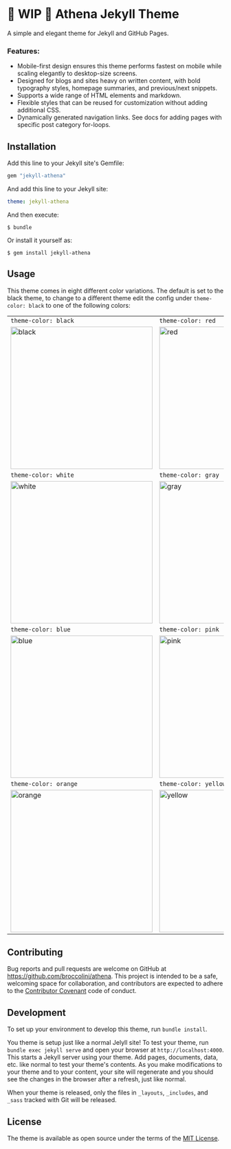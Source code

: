# :construction: WIP :construction: Athena Jekyll Theme

A simple and elegant theme for Jekyll and GitHub Pages.

### Features:
* Mobile-first design ensures this theme performs fastest on mobile while scaling elegantly to desktop-size screens.
* Designed for blogs and sites heavy on written content, with bold typography styles, homepage summaries, and previous/next snippets.
* Supports a wide range of HTML elements and markdown.
* Flexible styles that can be reused for customization without adding additional CSS.
* Dynamically generated navigation links. See docs for adding pages with specific post category for-loops.

## Installation

Add this line to your Jekyll site's Gemfile:

```ruby
gem "jekyll-athena"
```

And add this line to your Jekyll site:

```yaml
theme: jekyll-athena
```

And then execute:

    $ bundle

Or install it yourself as:

    $ gem install jekyll-athena

## Usage
This theme comes in eight different color variations. The default is set to the black theme, to change to a different theme edit the config under `theme-color: black` to one of the following colors:

|  |  |
| --- | --- |
| `theme-color: black` | `theme-color: red` |
| <img width="330" alt="black" src="https://cloud.githubusercontent.com/assets/334891/18476835/8d70b330-7999-11e6-8c84-a558906d636e.png"> | <img width="330" alt="red" src="https://cloud.githubusercontent.com/assets/334891/18477185/c53af09a-799a-11e6-9354-b9bf1a7f1826.png"> |
| `theme-color: white` | `theme-color: gray` |
| <img width="330" alt="white" src="https://cloud.githubusercontent.com/assets/334891/18477206/d9dc55fc-799a-11e6-89f2-b4ae150caa80.png"> | <img width="330" alt="gray" src="https://cloud.githubusercontent.com/assets/334891/18477058/4e61700c-799a-11e6-80a0-805e57f2563e.png"> |
| `theme-color: blue` | `theme-color: pink` |
| <img width="330" alt="blue" src="https://cloud.githubusercontent.com/assets/334891/18477240/f03646d2-799a-11e6-8895-25b37d3a1438.png"> | <img width="330" alt="pink" src="https://cloud.githubusercontent.com/assets/334891/18477252/fb2f5128-799a-11e6-8c8f-e79d9c1884b7.png"> |
| `theme-color: orange` | `theme-color: yellow` |
| <img width="330" alt="orange" src="https://cloud.githubusercontent.com/assets/334891/18477265/06e302bc-799b-11e6-970e-6461b2a89c57.png"> | <img width="330" alt="yellow" src="https://cloud.githubusercontent.com/assets/334891/18477278/117347aa-799b-11e6-83a8-f82341c143e0.png"> |

## Contributing

Bug reports and pull requests are welcome on GitHub at https://github.com/broccolini/athena. This project is intended to be a safe, welcoming space for collaboration, and contributors are expected to adhere to the [Contributor Covenant](http://contributor-covenant.org) code of conduct.

## Development

To set up your environment to develop this theme, run `bundle install`.

You theme is setup just like a normal Jelyll site! To test your theme, run `bundle exec jekyll serve` and open your browser at `http://localhost:4000`. This starts a Jekyll server using your theme. Add pages, documents, data, etc. like normal to test your theme's contents. As you make modifications to your theme and to your content, your site will regenerate and you should see the changes in the browser after a refresh, just like normal.

When your theme is released, only the files in `_layouts`, `_includes`, and `_sass` tracked with Git will be released.

## License

The theme is available as open source under the terms of the [MIT License](http://opensource.org/licenses/MIT).
